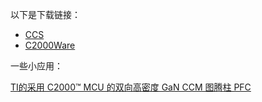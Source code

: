 以下是下载链接：

- [CCS](https://www.ti.com.cn/tool/cn/CCSTUDIO)
- [C2000Ware](https://www.ti.com.cn/tool/cn/C2000WARE)

一些小应用：

[TI的采用 C2000™ MCU 的双向高密度 GaN CCM 图腾柱 PFC](https://www.ti.com.cn/tool/cn/TIDM-02008)
